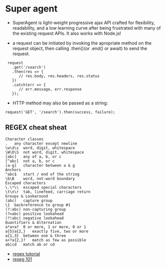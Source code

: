 # Super agent
- SuperAgent is light-weight progressive ajax API crafted for flexibility, readability, and a low learning curve after being frustrated with many of the existing request APIs. It also works with Node.js!

- a request can be initiated by invoking the apropriate method on the request object, then calling .then()(or .end() or await) to send the request. 
```
 request
   .get('/search')
   .then(res => {
      // res.body, res.headers, res.status
   })
   .catch(err => {
      // err.message, err.response
   });
   ```
   - HTTP method may also be passed as a string:
   ```
   request('GET', '/search').then(success, failure);
   ```

## REGEX cheat sheat
```
Character classes
.	any character except newline
\w\d\s	word, digit, whitespace
\W\D\S	not word, digit, whitespace
[abc]	any of a, b, or c
[^abc]	not a, b, or c
[a-g]	character between a & g
Anchors
^abc$	start / end of the string
\b\B	word, not-word boundary
Escaped characters
\.\*\\	escaped special characters
\t\n\r	tab, linefeed, carriage return
Groups & Lookaround
(abc)	capture group
\1	backreference to group #1
(?:abc)	non-capturing group
(?=abc)	positive lookahead
(?!abc)	negative lookahead
Quantifiers & Alternation
a*a+a?	0 or more, 1 or more, 0 or 1
a{5}a{2,}	exactly five, two or more
a{1,3}	between one & three
a+?a{2,}?	match as few as possible
ab|cd	match ab or cd
```
- [regex tutorial](https://medium.com/factory-mind/regex-tutorial-a-simple-cheatsheet-by-examples-649dc1c3f285)
- [rexeg 101](https://regex101.com/)